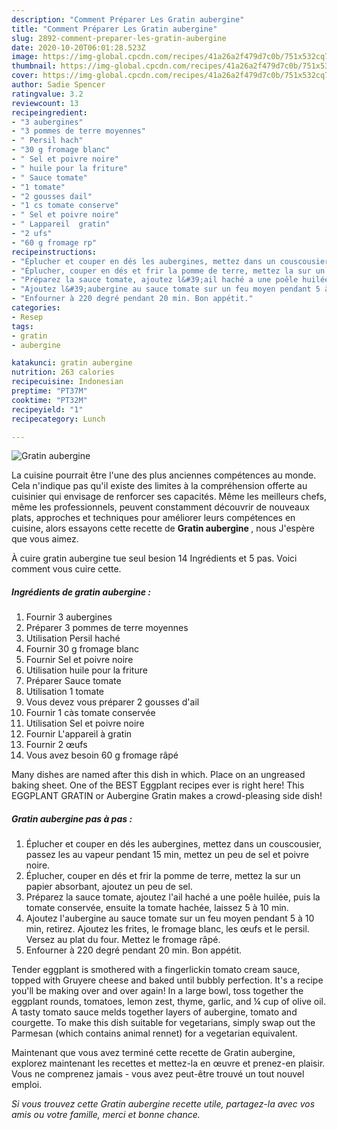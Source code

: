 ```yaml
---
description: "Comment Préparer Les Gratin aubergine"
title: "Comment Préparer Les Gratin aubergine"
slug: 2892-comment-preparer-les-gratin-aubergine
date: 2020-10-20T06:01:28.523Z
image: https://img-global.cpcdn.com/recipes/41a26a2f479d7c0b/751x532cq70/gratin-aubergine-photo-principale-de-la-recette.jpg
thumbnail: https://img-global.cpcdn.com/recipes/41a26a2f479d7c0b/751x532cq70/gratin-aubergine-photo-principale-de-la-recette.jpg
cover: https://img-global.cpcdn.com/recipes/41a26a2f479d7c0b/751x532cq70/gratin-aubergine-photo-principale-de-la-recette.jpg
author: Sadie Spencer
ratingvalue: 3.2
reviewcount: 13
recipeingredient:
- "3 aubergines"
- "3 pommes de terre moyennes"
- " Persil hach"
- "30 g fromage blanc"
- " Sel et poivre noire"
- " huile pour la friture"
- " Sauce tomate"
- "1 tomate"
- "2 gousses dail"
- "1 cs tomate conserve"
- " Sel et poivre noire"
- " Lappareil  gratin"
- "2 ufs"
- "60 g fromage rp"
recipeinstructions:
- "Éplucher et couper en dés les aubergines, mettez dans un couscousier, passez les au vapeur pendant 15 min, mettez un peu de sel et poivre noire."
- "Éplucher, couper en dés et frir la pomme de terre, mettez la sur un papier absorbant, ajoutez un peu de sel."
- "Préparez la sauce tomate, ajoutez l&#39;ail haché a une poêle huilée, puis la tomate conservée, ensuite la tomate hachée, laissez 5 à 10 min."
- "Ajoutez l&#39;aubergine au sauce tomate sur un feu moyen pendant 5 à 10 min, retirez. Ajoutez les frites, le fromage blanc, les œufs et le persil. Versez au plat du four. Mettez le fromage râpé."
- "Enfourner à 220 degré pendant 20 min. Bon appétit."
categories:
- Resep
tags:
- gratin
- aubergine

katakunci: gratin aubergine 
nutrition: 263 calories
recipecuisine: Indonesian
preptime: "PT37M"
cooktime: "PT32M"
recipeyield: "1"
recipecategory: Lunch

---
```



![Gratin aubergine](https://img-global.cpcdn.com/recipes/41a26a2f479d7c0b/751x532cq70/gratin-aubergine-photo-principale-de-la-recette.jpg)

La cuisine pourrait être l'une des plus anciennes compétences au monde. Cela n'indique pas qu'il existe des limites à la compréhension offerte au cuisinier qui envisage de renforcer ses capacités. Même les meilleurs chefs, même les professionnels, peuvent constamment découvrir de nouveaux plats, approches et techniques pour améliorer leurs compétences en cuisine, alors essayons cette recette de <strong> Gratin aubergine </strong>, nous J'espère que vous aimez.

<!--inarticleads1-->

À cuire gratin aubergine tue seul besion 14 Ingrédients et 5 pas. Voici comment vous cuire cette.

##### Ingrédients de gratin aubergine :

1. Fournir 3 aubergines
1. Préparer 3 pommes de terre moyennes
1. Utilisation  Persil haché
1. Fournir 30 g fromage blanc
1. Fournir  Sel et poivre noire
1. Utilisation  huile pour la friture
1. Préparer  Sauce tomate
1. Utilisation 1 tomate
1. Vous devez vous préparer 2 gousses d&#39;ail
1. Fournir 1 càs tomate conservée
1. Utilisation  Sel et poivre noire
1. Fournir  L&#39;appareil à gratin
1. Fournir 2 œufs
1. Vous avez besoin 60 g fromage râpé


Many dishes are named after this dish in which. Place on an ungreased baking sheet. One of the BEST Eggplant recipes ever is right here! This EGGPLANT GRATIN or Aubergine Gratin makes a crowd-pleasing side dish! 

<!--inarticleads2-->

##### Gratin aubergine pas à pas :

1. Éplucher et couper en dés les aubergines, mettez dans un couscousier, passez les au vapeur pendant 15 min, mettez un peu de sel et poivre noire.
1. Éplucher, couper en dés et frir la pomme de terre, mettez la sur un papier absorbant, ajoutez un peu de sel.
1. Préparez la sauce tomate, ajoutez l&#39;ail haché a une poêle huilée, puis la tomate conservée, ensuite la tomate hachée, laissez 5 à 10 min.
1. Ajoutez l&#39;aubergine au sauce tomate sur un feu moyen pendant 5 à 10 min, retirez. Ajoutez les frites, le fromage blanc, les œufs et le persil. Versez au plat du four. Mettez le fromage râpé.
1. Enfourner à 220 degré pendant 20 min. Bon appétit.


Tender eggplant is smothered with a fingerlickin tomato cream sauce, topped with Gruyere cheese and baked until bubbly perfection. It&#39;s a recipe you&#39;ll be making over and over again! In a large bowl, toss together the eggplant rounds, tomatoes, lemon zest, thyme, garlic, and ¼ cup of olive oil. A tasty tomato sauce melds together layers of aubergine, tomato and courgette. To make this dish suitable for vegetarians, simply swap out the Parmesan (which contains animal rennet) for a vegetarian equivalent. 

<!--inarticleads1-->

<p>
Maintenant que vous avez terminé cette recette de Gratin aubergine, explorez maintenant les recettes et mettez-la en œuvre et prenez-en plaisir. Vous ne comprenez jamais - vous avez peut-être trouvé un tout nouvel emploi.
</p>

<p>
<i>Si vous trouvez cette Gratin aubergine recette utile, partagez-la avec vos amis ou votre famille, merci et bonne chance.</i>
</p>
